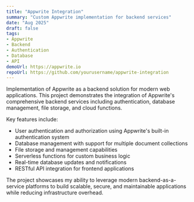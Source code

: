 ```yaml
---
title: "Appwrite Integration"
summary: "Custom Appwrite implementation for backend services"
date: "Aug 2025"
draft: false
tags:
- Appwrite
- Backend
- Authentication
- Database
- API
demoUrl: https://appwrite.io
repoUrl: https://github.com/yourusername/appwrite-integration
---
```


Implementation of Appwrite as a backend solution for modern web applications. This project demonstrates the integration of Appwrite's comprehensive backend services including authentication, database management, file storage, and cloud functions.

Key features include:
- User authentication and authorization using Appwrite's built-in authentication system
- Database management with support for multiple document collections
- File storage and management capabilities
- Serverless functions for custom business logic
- Real-time database updates and notifications
- RESTful API integration for frontend applications

The project showcases my ability to leverage modern backend-as-a-service platforms to build scalable, secure, and maintainable applications while reducing infrastructure overhead.
